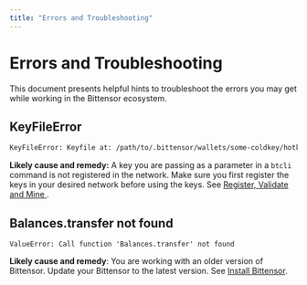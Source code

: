 ```yaml
---
title: "Errors and Troubleshooting"
---
```


# Errors and Troubleshooting

This document presents helpful hints to troubleshoot the errors you may get while working in the Bittensor ecosystem. 

## KeyFileError

```bash
KeyFileError: Keyfile at: /path/to/.bittensor/wallets/some-coldkey/hotkeys/somehotkey does not exist
```

**Likely cause and remedy:** A key you are passing as a parameter in a `btcli` command is not registered in the network. Make sure you first register the keys in your desired network before using the keys. See [Register, Validate and Mine
](./subnets/register-validate-mine.md#register).

## Balances.transfer not found

```
ValueError: Call function 'Balances.transfer' not found
```

**Likely cause and remedy**: You are working with an older version of Bittensor. Update your Bittensor to the latest version. See [Install Bittensor](./getting-started/installation.md).